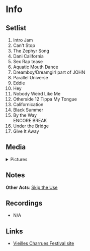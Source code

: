 # Info

## Setlist

1. Intro Jam
2. Can't Stop
3. The Zephyr Song
4. Dani California
5. Sex Rap tease
6. Aquatic Mouth Dance
7. Dreamboy/Dreamgirl part of JOHN
8. Parallel Universe
9. Eddie
10. Hey
11. Nobody Weird Like Me
12. Otherside
12 	Tippa My Tongue
13. Californication
14. Black Summer
15. By the Way
<br>ENCORE BREAK
16. Under the Bridge
17. Give It Away

## Media

<details>
  <summary>Pictures</summary>
  <img alt="Setlist" title="Setlist" src="20230717.jpg" height="200" />
  <img alt="Flyer" title="Setlist" src="20230717-flyer.jpg" height="200" />
</details>

## Notes

**Other Acts**: [Skip the Use](https://skiptheuse.fr)

## Recordings

* N/A

## Links

* [Vieilles Charrues Festival site](https://www.vieillescharrues.asso.fr)

